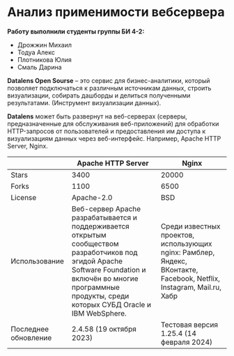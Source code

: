 # Анализ применимости вебсервера

**Работу выполнили студенты группы БИ 4-2:**

*   Дрожжин Михаил
*   Тодуа Алекс
*   Плотникова Юлия
*   Смаль Дарина

**Datalens Open Sourse** – это сервис для бизнес-аналитики, который позволяет подключаться к различным источникам данных, строить визуализации, собирать дашборды и делиться полученными результатами. (Инструмент визуализации данных).</br>

**Datalens** может быть развернут на веб-серверах (серверы, предназначенные для обслуживания веб-приложений) для обработки HTTP-запросов от пользователей и предоставления им доступа к визуализациям данных через веб-интерфейс. Например, Apache HTTP Server, Nginx.</br>

| |Apache HTTP Server|Nginx|
|-|-|-|
|Stars|3400|20000|
|Forks|1100|6500|
|License|Apache-2.0|BSD|
|Использование|Веб-сервер Apache разрабатывается и поддерживается открытым сообществом разработчиков под эгидой Apache Software Foundation и включён во многие программные продукты, среди которых СУБД Oracle и IBM WebSphere.|Среди известных проектов, использующих nginx: Рамблер, Яндекс, ВКонтакте, Facebook, Netflix, Instagram, Mail.ru, Хабр|
|Последнее обновление|2.4.58 (19 октября 2023)|Тестовая версия 1.25.4 (14 февраля 2024)|
